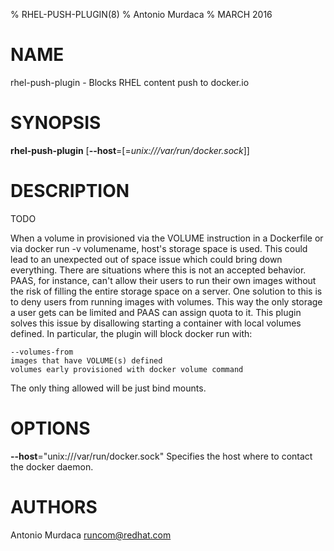 % RHEL-PUSH-PLUGIN(8)
% Antonio Murdaca
% MARCH 2016
# NAME
rhel-push-plugin - Blocks RHEL content push to docker.io

# SYNOPSIS
**rhel-push-plugin**
[**--host**=[=*unix:///var/run/docker.sock*]]

# DESCRIPTION

TODO

When a volume in provisioned via the VOLUME instruction in a Dockerfile or via
docker run -v volumename, host's storage space is used. This could lead to an
unexpected out of space issue which could bring down everything. There are situations
where this is not an accepted behavior. PAAS, for instance, can't allow their users
to run their own images without the risk of filling the entire storage space on a server.
One solution to this is to deny users from running images with volumes. This way the
only storage a user gets can be limited and PAAS can assign quota to it.
This plugin solves this issue by disallowing starting a container with local volumes defined. In particular, the plugin will block docker run with:

    --volumes-from
    images that have VOLUME(s) defined
    volumes early provisioned with docker volume command

The only thing allowed will be just bind mounts.

# OPTIONS

**--host**="unix:///var/run/docker.sock"
  Specifies the host where to contact the docker daemon.

# AUTHORS
Antonio Murdaca <runcom@redhat.com>
